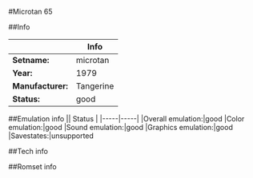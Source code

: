 #Microtan 65

##Info

||Info|
|-----|-----|
|**Setname:**|microtan
|**Year:**|1979
|**Manufacturer:**|Tangerine
|**Status:**|good

##Emulation info
|| Status |
|-----|-----|
|Overall emulation:|good
|Color emulation:|good
|Sound emulation:|good
|Graphics emulation:|good
|Savestates:|unsupported

##Tech info

##Romset info

<!--- START OF EDITED COMMENT DO NOT TOUCH TEXT ABOVE-->
